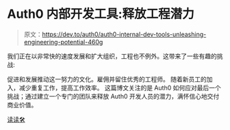 # Auth0 内部开发工具:释放工程潜力

> 原文：<https://dev.to/auth0/auth0-internal-dev-tools-unleashing-engineering-potential-460g>

我们正在以非常快的速度发展和扩大组织，工程也不例外。这带来了一些有趣的挑战:

促进和发展推动这一努力的文化。雇佣并留住优秀的工程师。
随着新员工的加入，减少重复工作，提高工作效率。
这篇博文关注的是 Auth0 如何应对最后一个挑战；通过建立一个专门的团队来释放 Auth0 开发人员的潜力，满怀信心地交付商业价值。

[读读🛠](https://auth0.com/blog/auth0-internal-dev-tools-unleashing-engineering-potential/?utm_source=dev&utm_medium=sc&utm_campaign=auth0eng_internaltools)